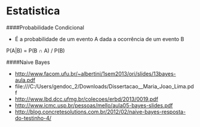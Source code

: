 Estatistica
===========

####Probabilidade Condicional

* É a probabilidade de um evento A dada a ocorrência de um 
evento B

P(A|B) = P(B &cap; A) / P(B)


####Naive Bayes
  
* http://www.facom.ufu.br/~albertini/1sem2013/ori/slides/13bayes-aula.pdf
* file:///C:/Users/gendoc_2/Downloads/Dissertacao__Maria_Joao_Lima.pdf
* http://www.lbd.dcc.ufmg.br/colecoes/erbd/2013/0019.pdf
* http://www.icmc.usp.br/pessoas/mello/aula05-bayes-slides.pdf
* http://blog.concretesolutions.com.br/2012/02/naive-bayes-resposta-do-testinho-4/
